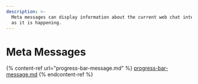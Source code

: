 ```yaml
---
description: >-
  Meta messages can display information about the current web chat interaction
  as it is happening.
---
```


# Meta Messages

{% content-ref url="progress-bar-message.md" %}
[progress-bar-message.md](progress-bar-message.md)
{% endcontent-ref %}
